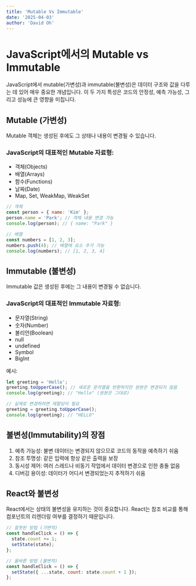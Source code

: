 ```yaml
---
title: 'Mutable Vs Immutable'
date: '2025-04-03'
author: 'David Oh'
---
```


# JavaScript에서의 Mutable vs Immutable

JavaScript에서 mutable(가변성)과 immutable(불변성)은 데이터 구조와 값을 다루는 데 있어 매우 중요한 개념입니다. 이 두 가지 특성은 코드의 안정성, 예측 가능성, 그리고 성능에 큰 영향을 미칩니다.

## Mutable (가변성)

Mutable 객체는 생성된 후에도 그 상태나 내용이 변경될 수 있습니다.

### JavaScript의 대표적인 Mutable 자료형:

- 객체(Objects)
- 배열(Arrays)
- 함수(Functions)
- 날짜(Date)
- Map, Set, WeakMap, WeakSet

```javascript
// 객체
const person = { name: 'Kim' };
person.name = 'Park'; // 객체 내용 변경 가능
console.log(person); // { name: "Park" }

// 배열
const numbers = [1, 2, 3];
numbers.push(4); // 배열에 요소 추가 가능
console.log(numbers); // [1, 2, 3, 4]
```

## Immutable (불변성)

Immutable 값은 생성된 후에는 그 내용이 변경될 수 없습니다.

### JavaScript의 대표적인 Immutable 자료형:

- 문자열(String)
- 숫자(Number)
- 불리언(Boolean)
- null
- undefined
- Symbol
- BigInt

예시:

```javascript
let greeting = 'Hello';
greeting.toUpperCase(); // 새로운 문자열을 반환하지만 원본은 변경되지 않음
console.log(greeting); // "Hello" (원본은 그대로)

// 실제로 변경하려면 재할당이 필요
greeting = greeting.toUpperCase();
console.log(greeting); // "HELLO"
```

## 불변성(Immutability)의 장점

1. 예측 가능성: 불변 데이터는 변경되지 않으므로 코드의 동작을 예측하기 쉬움
2. 참조 투명성: 같은 입력에 항상 같은 출력을 보장
3. 동시성 제어: 여러 스레드나 비동기 작업에서 데이터 변경으로 인한 충돌 없음
4. 디버깅 용이성: 데이터가 어디서 변경되었는지 추적하기 쉬움

## React와 불변성

React에서는 상태의 불변성을 유지하는 것이 중요합니다. React는 참조 비교를 통해 컴포넌트의 리렌더링 여부를 결정하기 때문입니다.

```javascript
// 잘못된 방법 (가변적)
const handleClick = () => {
  state.count += 1;
  setState(state);
};

// 올바른 방법 (불변적)
const handleClick = () => {
  setState({ ...state, count: state.count + 1 });
};
```
